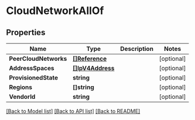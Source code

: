 # CloudNetworkAllOf

## Properties

Name | Type | Description | Notes
------------ | ------------- | ------------- | -------------
**PeerCloudNetworks** | [**[]Reference**](Reference.md) |  | [optional] 
**AddressSpaces** | [**[]IpV4Address**](IpV4Address.md) |  | [optional] 
**ProvisionedState** | **string** |  | [optional] 
**Regions** | **[]string** |  | [optional] 
**VendorId** | **string** |  | [optional] 

[[Back to Model list]](../README.md#documentation-for-models) [[Back to API list]](../README.md#documentation-for-api-endpoints) [[Back to README]](../README.md)


